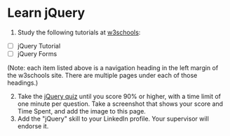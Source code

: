 # Learn jQuery

1. Study the following tutorials at [w3schools](https://www.w3schools.com/html/default.asp):
- [ ] jQuery Tutorial
- [ ] jQuery Forms

(Note: each item listed above is a navigation heading in the left margin of the w3schools site. There are multiple pages under each of those headings.)

2. Take the [jQuery quiz](https://www.w3schools.com/quiztest/quiztest.asp?Qtest=jQuery) until you score 90% or higher, with a time limit of one minute per question. Take a screenshot that shows your score and Time Spent, and add the image to this page.
3. Add the "jQuery" skill to your LinkedIn profile. Your supervisor will endorse it.
  
